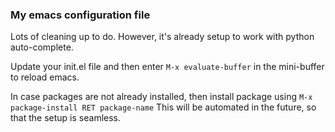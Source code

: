 ### My emacs configuration file
Lots of cleaning up to do. However, it's already setup to work with python auto-complete.

Update your init.el file and then enter
```M-x evaluate-buffer```
in the mini-buffer to reload emacs.

In case packages are not already installed, then install package using
```M-x package-install RET package-name```
This will be automated in the future, so that the setup is seamless.
